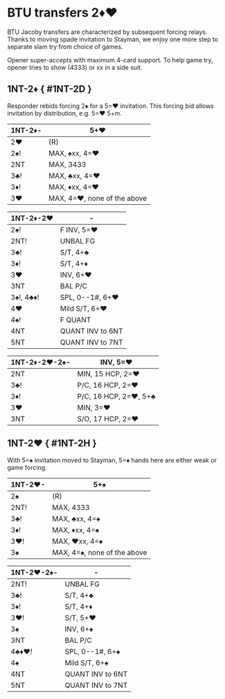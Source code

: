 # BTU transfers 2♦♥

BTU Jacoby transfers are characterized by subsequent forcing relays.  Thanks to
moving spade invitation to Stayman, we enjoy one more step to separate slam try
from choice of games.

Opener super-accepts with maximum 4-card support.  To help game try, opener
tries to show (4333) or xx in a side suit.

## 1NT-2♦ { #1NT-2D }

Responder rebids forcing 2♠ for a 5=♥ invitation.  This forcing bid allows
invitation by distribution, e.g. 5=♥ 5+m.

| 1NT-2♦- | 5+♥ |
|---------|-----|
| 2♥      | (R)
| 2♠!     | MAX, ♠xx, 4=♥
| 2NT     | MAX, 3433
| 3♣!     | MAX, ♣xx, 4=♥
| 3♦!     | MAX, ♦xx, 4=♥
| 3♥      | MAX, 4=♥, none of the above

| 1NT-2♦-2♥ | - |
|-----------|---|
| 2♠!       | F INV, 5=♥
| 2NT!      | UNBAL FG
| 3♣!       | S/T, 4+♣
| 3♦!       | S/T, 4+♦
| 3♥        | INV, 6+♥
| 3NT       | BAL P/C
| 3♠!, 4♣♦! | SPL, 0--1#, 6+♥
| 4♥        | Mild S/T, 6+♥
| 4♠!       | F QUANT
| 4NT       | QUANT INV to 6NT
| 5NT       | QUANT INV to 7NT

| 1NT-2♦-2♥-2♠- | INV, 5=♥ |
|---------------|----------|
| 2NT           | MIN, 15 HCP, 2=♥
| 3♣!           | P/C, 16 HCP, 2=♥
| 3♦!           | P/C, 16 HCP, 2=♥, 5+♣
| 3♥            | MIN, 3=♥
| 3NT           | S/O, 17 HCP, 2=♥

## 1NT-2♥ { #1NT-2H }

With 5=♠ invitation moved to Stayman, 5=♠ hands here are either weak or game
forcing.

| 1NT-2♥- | 5+♠ |
|---------|-----|
| 2♠      | (R)
| 2NT!    | MAX, 4333
| 3♣!     | MAX, ♣xx, 4=♠
| 3♦!     | MAX, ♦xx, 4=♠
| 3♥!     | MAX, ♥xx, 4=♠
| 3♠      | MAX, 4=♠, none of the above

| 1NT-2♥-2♠- | - |
|------------|---|
| 2NT!       | UNBAL FG
| 3♣!        | S/T, 4+♣
| 3♦!        | S/T, 4+♦
| 3♥!        | S/T, 5+♥
| 3♠         | INV, 6+♠
| 3NT        | BAL P/C
| 4♣♦♥!      | SPL, 0--1#, 6+♠
| 4♠         | Mild S/T, 6+♠
| 4NT        | QUANT INV to 6NT
| 5NT        | QUANT INV to 7NT
